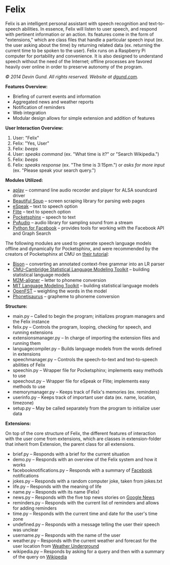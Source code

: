 Felix
=====
Felix is an intelligent personal assistant with speech recognition and text-to-speech abilities. In essence, Felix will listen to user speech, and respond with pertinent information or an action. Its features come in the form of "extensions," which are class files that handle a particular speech input (ex. the user asking about the time) by returning related data (ex. returning the current time to be spoken to the user). Felix runs on a Raspberry Pi computer for portability and convenience. It is also designed to understand speech without the need of the Internet; offline processes are favored heavily over online in order to preserve autonomy of the program.

*&copy; 2014 Devin Gund. All rights reserved. Website at [dgund.com](http://dgund.com).*

**Features Overview:**
- Briefing of current events and information
- Aggregated news and weather reports
- Notification of reminders
- Web integration
- Modular design allows for simple extension and addition of features

**User Interaction Overview:**

1. User: "Felix"
2. Felix: "Yes, User"
3. Felix: _beeps_
4. User: _speaks command_ (ex. "What time is it?" or "Search Wikipedia.")
5. Felix: _beeps_
6. Felix: _speaks response_ (ex. "The time is 3:15pm.") or _asks for more input_ (ex. "Please speak your search query.")

**Modules Utilized:**
- [aplay](http://linux.die.net/man/1/aplay) – command line audio recorder and player for ALSA soundcard driver
- [Beautiful Soup](http://www.crummy.com/software/BeautifulSoup/) – screen scraping library for parsing web pages
- [eSpeak](http://espeak.sourceforge.net/) – text to speech option
- [Flite](http://www.speech.cs.cmu.edu/flite/index.html) – text to speech option
- [Pocketsphinx](http://cmusphinx.sourceforge.net/) – speech to text
- [PyAudio](http://people.csail.mit.edu/hubert/pyaudio/) – audio library for sampling sound from a stream
- [Python for Facebook](https://github.com/pythonforfacebook/facebook-sdk) – provides tools for working with the Facebook API and Graph Search

The following modules are used to generate speech language models offline and dynamically for Pocketsphinx, and were
recommended by the creators of Pocketsphinx at CMU on [their tutorial](http://cmusphinx.sourceforge.net/wiki/tutoriallm):
- [Bison](http://www.gnu.org/software/bison/) – converting an annotated context-free grammar into an LR parser
- [CMU-Cambridge Statistical Language Modeling Toolkit](http://www.speech.cs.cmu.edu/SLM/toolkit_documentation.html) – building statistical language models
- [M2M-aligner](https://code.google.com/p/m2m-aligner/) – letter to phoneme conversion
- [MIT Language Modeling Toolkit](https://code.google.com/p/mitlm/) – building statistical language models
- [OpenFST](http://www.openfst.org) – weighting the words in the model
- [Phonetisaurus](https://code.google.com/p/phonetisaurus/) – grapheme to phoneme conversion

**Structure:**
- main.py – Called to begin the program; initializes program managers and the Felix instance
- felix.py – Controls the program, looping, checking for speech, and running extensions
- extensionsmanager.py – In charge of importing the extension files and running them
- languagecompiler.py – Builds language models from the words defined in extensions
- speechmanager.py – Controls the speech-to-text and text-to-speech abilities of Felix
- speechin.py – Wrapper file for Pocketsphinx; implements easy methods to use
- speechout.py – Wrapper file for eSpeak or Flite; implements easy methods to use
- memorymanager.py – Keeps track of Felix's memories (ex. reminders)
- userinfo.py – Keeps track of important user data (ex. name, location, timezone)
- setup.py – May be called separately from the program to initialize user data

**Extensions:**

On top of the core structure of Felix, the different features of interaction with the user come from extensions, which are
classes in extension-folder that inherit from Extension, the parent class for all extensions.
- brief.py – Responds with a brief for the current situation
- demo.py – Responds with an overview of the Felix system and how it works
- facebooknotifications.py – Responds with a summary of [Facebook](https://www.facebook.com/) notifications
- jokes.py – Responds with a random computer joke, taken from jokes.txt
- life.py – Responds with the meaning of life
- name.py – Responds with its name (Felix)
- news.py – Responds with the five top news stories on [Google News](http://news.google.com)
- reminders.py – Responds with the current list of reminders and allows for adding reminders
- time.py – Responds with the current time and date for the user's time zone
- undefined.py – Responds with a message telling the user their speech was unclear
- username.py – Responds with the name of the user
- weather.py – Responds with the current weather and forecast for the user location from [Weather Underground](http://www.wunderground.com/)
- wikipedia.py – Responds by asking for a query and then with a summary of the query on [Wikipedia](https://en.wikipedia.org/)

